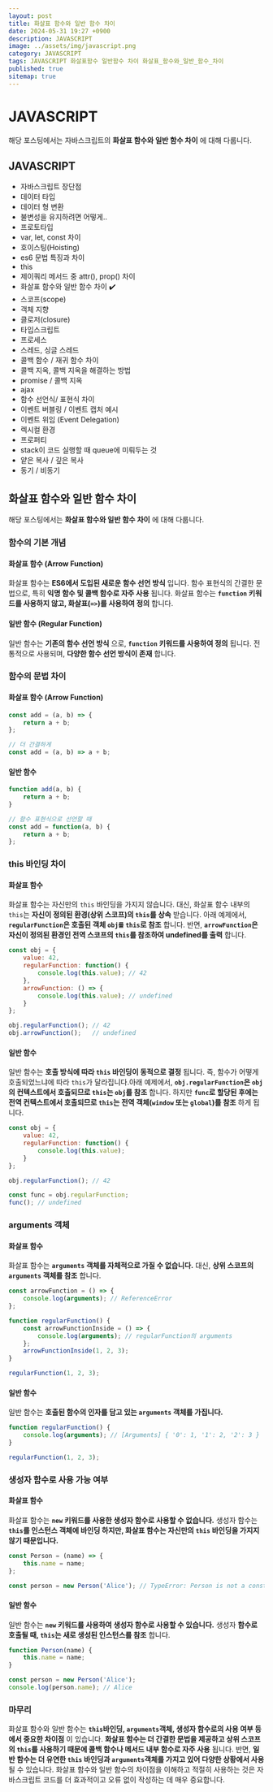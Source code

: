 ```yaml
---
layout: post
title: 화살표 함수와 일반 함수 차이
date: 2024-05-31 19:27 +0900
description: JAVASCRIPT
image: ../assets/img/javascript.png
category: JAVASCRIPT
tags: JAVASCRIPT 화살표함수 일반함수 차이 화살표_함수와_일반_함수_차이
published: true
sitemap: true
---
```


# JAVASCRIPT
해당 포스팅에서는 자바스크립트의 __화살표 함수와 일반 함수 차이__ 에 대해 다룹니다.<br />


## __JAVASCRIPT__
* 자바스크립트 장단점 <br/>
* 데이터 타입 <br/>
* 데이터 형 변환<br/>
* 불변성을 유지하려면 어떻게..<br/>
* 프로토타입 <br/>
* var, let, const 차이 <br/>
* 호이스팅(Hoisting) <br/>
* es6 문법 특징과 차이<br/>
* this<br/>
* 제이쿼리 메서드 중 attr(), prop() 차이<br/>
* 화살표 함수와 일반 함수 차이 ✔️<br/>
* 스코프(scope)<br/>
* 객체 지향<br/>
* 클로저(closure)<br/>
* 타입스크립트<br/>
* 프로세스<br/>
* 스레드, 싱글 스레드<br/>
* 콜백 함수 / 재귀 함수 차이<br/>
* 콜백 지옥, 콜백 지옥을 해결하는 방법<br/>
* promise / 콜백 지옥<br/>
* ajax<br/>
* 함수 선언식/ 표현식 차이<br/>
* 이벤트 버블링 / 이벤트 캡처 예시<br/>
* 이벤트 위임 (Event Delegation)<br/>
* 렉시컬 환경<br/>
* 프로퍼티<br/>
* stack이 코드 실행할 때 queue에 미뤄두는 것<br/>
* 얕은 복사 / 깊은 복사<br/>
* 동기 / 비동기<br/>

## __화살표 함수와 일반 함수 차이__<br/>
해당 포스팅에서는 __화살표 함수와 일반 함수 차이__ 에 대해 다룹니다.

### __함수의 기본 개념__

#### __화살표 함수 (Arrow Function)__
화살표 함수는 __ES6에서 도입된 새로운 함수 선언 방식__ 입니다. 함수 표현식의 간결한 문법으로, 특히 __익명 함수 및 콜백 함수로 자주 사용__ 됩니다. 화살표 함수는 __`function` 키워드를 사용하지 않고, 화살표(`=>`)를 사용하여 정의__ 합니다.

#### __일반 함수 (Regular Function)__
일반 함수는 __기존의 함수 선언 방식__ 으로, __`function` 키워드를 사용하여 정의__ 됩니다. 전통적으로 사용되며, __다양한 함수 선언 방식이 존재__ 합니다.

### __함수의 문법 차이__

#### __화살표 함수 (Arrow Function)__

```javascript
const add = (a, b) => {
    return a + b;
};

// 더 간결하게
const add = (a, b) => a + b;
```

#### __일반 함수__

```javascript
function add(a, b) {
    return a + b;
}

// 함수 표현식으로 선언할 때
const add = function(a, b) {
    return a + b;
};
```

### __this 바인딩 차이__

#### __화살표 함수__
화살표 함수는 자신만의 `this` 바인딩을 가지지 않습니다. 대신, 화살표 함수 내부의 `this`는 __자신이 정의된 환경(상위 스코프)의 `this`를 상속__ 받습니다.
아래 예제에서,  __`regularFunction`은 호출된 객체 `obj를` `this`로 참조__ 합니다. 반면, __`arrowFunction`은 자신이 정의된 환경인 전역 스코프의 `this`를 참조하여 undefined를 출력__ 합니다.

```javascript
const obj = {
    value: 42,
    regularFunction: function() {
        console.log(this.value); // 42
    },
    arrowFunction: () => {
        console.log(this.value); // undefined
    }
};

obj.regularFunction(); // 42
obj.arrowFunction();   // undefined
```

#### __일반 함수__
일반 함수는 __호출 방식에 따라 `this` 바인딩이 동적으로 결정__ 됩니다. 즉, 함수가 어떻게 호출되었느냐에 따라 `this`가 달라집니다.아래 예제에서, __`obj.regularFunction`은 `obj`의 컨텍스트에서 호출되므로 `this`는 `obj`를 참조__ 합니다. 하지만 __`func`로 할당된 후에는 전역 컨텍스트에서 호출되므로 `this`는 전역 객체(`window` 또는 `global`)를 참조__ 하게 됩니다.

```javascript
const obj = {
    value: 42,
    regularFunction: function() {
        console.log(this.value);
    }
};

obj.regularFunction(); // 42

const func = obj.regularFunction;
func(); // undefined
```

### __arguments 객체__

#### __화살표 함수__
화살표 함수는 __`arguments` 객체를 자체적으로 가질 수 없습니다.__ 대신, __상위 스코프의 `arguments` 객체를 참조__ 합니다.

```javascript
const arrowFunction = () => {
    console.log(arguments); // ReferenceError
};

function regularFunction() {
    const arrowFunctionInside = () => {
        console.log(arguments); // regularFunction의 arguments
    };
    arrowFunctionInside(1, 2, 3);
}

regularFunction(1, 2, 3);
```

#### __일반 함수__
일반 함수는 __호출된 함수의 인자를 담고 있는 `arguments` 객체를 가집니다.__

```javascript
function regularFunction() {
    console.log(arguments); // [Arguments] { '0': 1, '1': 2, '2': 3 }
}

regularFunction(1, 2, 3);
```

### __생성자 함수로 사용 가능 여부__

#### __화살표 함수__
화살표 함수는 __`new` 키워드를 사용한 생성자 함수로 사용할 수 없습니다.__ 생성자 함수는 __`this`를 인스턴스 객체에 바인딩 하지만, 화살표 함수는 자신만의 `this` 바인딩을 가지지 않기 때문입니다.__ 

```javascript
const Person = (name) => {
    this.name = name;
};

const person = new Person('Alice'); // TypeError: Person is not a constructor
```

#### __일반 함수__
일반 함수는 __`new` 키워드를 사용하여 생성자 함수로 사용할 수 있습니다.__ 생성자 __함수로 호출될 때, `this`는 새로 생성된 인스턴스를 참조__ 합니다.

```javascript
function Person(name) {
    this.name = name;
}

const person = new Person('Alice');
console.log(person.name); // Alice
```

### __마무리__
화살표 함수와 일반 함수는 __`this`바인딩, `arguments`객체, 생성자 함수로의 사용 여부 등에서 중요한 차이점__ 이 있습니다. __화살표 함수는 더 간결한 문법을 제공하고 상위 스코프의 `this`를 사용하기 때문에 콜백 함수나 메서드 내부 함수로 자주 사용__ 됩니다. 반면, __일반 함수는 더 유연한 `this` 바인딩과 `arguments`객체를 가지고 있어 다양한 상황에서 사용__ 될 수 있습니다. 화살표 함수와 일반 함수의 차이점을 이해하고 적절히 사용하는 것은 자바스크립트 코드를 더 효과적이고 오류 없이 작성하는 데 매우 중요합니다.